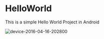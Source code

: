 # HelloWorld
This is a simple Hello World Project in Android

![device-2016-04-16-202800](https://cloud.githubusercontent.com/assets/10485129/14582896/ddb7e992-0411-11e6-8fb6-de189bb4fb23.png)
